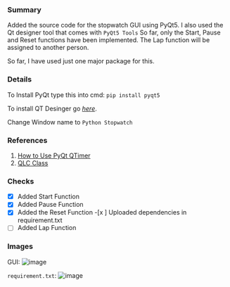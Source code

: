 ### Summary
Added the source code for the stopwatch GUI using PyQt5.  I also used the 
Qt designer tool that comes with `PyQt5 Tools`
So far, only the Start, Pause and Reset functions have been implemented. 
The Lap function will be assigned to another person. 

So far, I have used just one major package for this.

### Details 
To Install PyQt
type this into cmd:
`pip install pyqt5`

To install QT Desinger go _[here](https://build-system.fman.io/qt-designer-download)_.

Change Window name to `Python Stopwatch`


### References
1. [How to Use PyQt QTimer](https://linuxhint.com/use-pyqt-qtimer/)
2. [QLC Class](https://doc.qt.io/qt-5/qlcdnumber.html)


### Checks
- [x] Added Start Function
- [x] Added Pause Function
- [x] Added the Reset Function
-[x ] Uploaded dependencies in requirement.txt
- [ ] Added Lap Function

### Images

GUI:
![image](https://user-images.githubusercontent.com/105409431/170900168-aec2101f-600c-4577-bd7d-4146b1266e48.png)

`requirement.txt`:
![image](https://user-images.githubusercontent.com/105409431/170901419-97310129-7c18-42f1-afce-020aec7df196.png)

